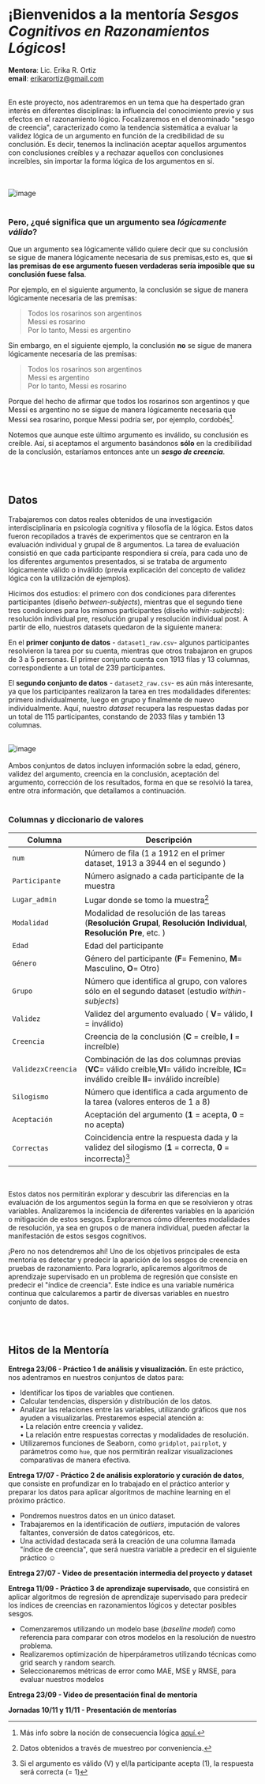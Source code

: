# ¡Bienvenidos a la mentoría *Sesgos Cognitivos en Razonamientos Lógicos*! 

**Mentora**: Lic. Erika R. Ortiz <br>
**email**: erikarortiz@gmail.com 


<br>
En este proyecto, nos adentraremos en un tema que ha despertado gran interés en diferentes disciplinas: la influencia del conocimiento previo y sus efectos en el razonamiento lógico. Focalizaremos en el denominado "sesgo de creencia", caracterizado como la tendencia sistemática a evaluar la validez lógica de un argumento en función de la credibilidad de su conclusión. Es decir, tenemos la inclinación aceptar aquellos argumentos con conclusiones creíbles y a rechazar aquellos con conclusiones increíbles, sin importar la forma lógica de los argumentos en sí. <br>
<br></br>

![image](https://github.com/Erika-Ortiz/sesgos_diplodatos/assets/103912003/d754096e-013f-46ef-8e21-a65f6b682ca6)
<br></br>
### **Pero, ¿qué significa que un argumento sea *lógicamente válido*?**

Que un argumento sea lógicamente válido quiere decir que su conclusión se sigue de manera lógicamente necesaria de sus premisas,esto es, que **si las premisas de ese argumento fuesen verdaderas sería imposible que su conclusión fuese falsa**.

Por ejemplo, en el siguiente argumento, la conclusión se sigue de manera lógicamente necesaria de las premisas:

> Todos los rosarinos son argentinos <br>
> Messi es rosarino <br>
> Por lo tanto, Messi es argentino <br>

Sin embargo, en el siguiente ejemplo, la conclusión **no** se sigue de manera lógicamente necesaria de las premisas:

> Todos los rosarinos son argentinos <br>
> Messi es argentino <br>
> Por lo tanto, Messi es rosarino<br>

Porque del hecho de afirmar que todos los rosarinos son argentinos y que Messi es
argentino no se sigue de manera lógicamente necesaria que Messi sea rosarino, porque
Messi podría ser, por ejemplo, cordobés[^1].

Notemos que aunque este último argumento es inválido, su conclusión es creíble. Así, si aceptamos el argumento basándonos **sólo** en la credibilidad de la conclusión, estaríamos entonces ante un ***sesgo de creencia***. 

[^1]: Más info sobre la noción de consecuencia lógica [aquí.](https://es.wikipedia.org/wiki/Consecuencia_l%C3%B3gica)

<br></br>
## Datos 

Trabajaremos con datos reales obtenidos de una investigación interdisciplinaria en psicología cognitiva y filosofía de la lógica. Estos datos fueron recopilados a través de experimentos que se centraron en la evaluación individual y grupal de 8 argumentos. La tarea de evaluación consistió en que cada participante respondiera si creía, para cada uno de los diferentes argumentos presentados, si se trataba de argumento lógicamente válido o inválido (previa explicación del concepto de validez lógica con la utilización de ejemplos). 

Hicimos dos estudios: el primero con dos condiciones para diferentes participantes (diseño *between-subjects*), mientras que el segundo tiene tres condiciones para los mismos participantes (diseño *within-subjects*): resolución individual pre, resolución grupal y resolución individual post. A partir de ello, nuestros datasets quedaron de la siguiente manera: 


En el **primer conjunto de datos** - `dataset1_raw.csv`- algunos participantes resolvieron la tarea por su cuenta, mientras que otros trabajaron en grupos de 3 a 5 personas. El primer conjunto cuenta con 1913 filas y 13 columnas, correspondiente a un total de 239 participantes.


El **segundo conjunto de datos**  - `dataset2_raw.csv`- es aún más interesante, ya que los participantes realizaron la tarea en tres modalidades diferentes: primero individualmente, luego en grupo y finalmente de nuevo individualmente. Aquí, nuestro *dataset* recupera las respuestas dadas por un total de 115 participantes, constando de 2033 filas y también 13 columnas.<br></br>

![image](https://github.com/Erika-Ortiz/sesgos_diplodatos/assets/103912003/6e5af968-34ab-43ca-b333-08ab1ae40d15)
<br></br>
Ambos conjuntos de datos incluyen información sobre la edad, género, validez del argumento, creencia en la conclusión, aceptación del argumento, corrección de los resultados, forma en que se resolvió la tarea, entre otra información, que detallamos a continuación.
<br></br>
### Columnas y diccionario de valores

| Columna | Descripción | 
| ----------- | ----------- |
| `num` | Número de fila (1 a 1912 en el primer dataset, 1913 a 3944 en el segundo ) |
| `Participante` | Número asignado a cada participante de la muestra |
| `Lugar_admin` | Lugar donde se tomo la muestra[^2] |
| `Modalidad` | Modalidad de resolución de las tareas (**Resolución Grupal**, **Resolución Individual**, **Resolución Pre**, etc. ) |
| `Edad` | Edad del participante |
| `Género` | Género del participante (**F**= Femenino, **M**= Masculino, **O**= Otro) |
| `Grupo` | Número que identifica al grupo, con valores sólo en el segundo dataset (estudio *within-subjects*)|
| `Validez` | Validez del argumento evaluado ( **V**= válido, **I** = inválido) |
| `Creencia` | Creencia de la conclusión (**C** = creíble, **I** = increíble) |
| `ValidezxCreencia` | Combinación de las dos columnas previas (**VC**= válido creíble,**VI**= válido increíble, **IC**= inválido creíble **II**= inválido increíble) |
| `Silogismo` | Número que identifica a cada argumento de la tarea (valores enteros de 1 a 8) |
| `Aceptación` | Aceptación del argumento (**1** = acepta, **0** = no acepta) |
| `Correctas` | Coincidencia entre la respuesta dada y la validez del silogismo (**1** = correcta, **0** = incorrecta)[^3]|
<br>

[^2]: Datos obtenidos a través de muestreo por conveniencia. 
[^3]: Si el argumento es válido (V) y el/la participante acepta (1), la respuesta será correcta (= 1) 

Estos datos nos permitirán explorar y descubrir las diferencias en la evaluación de los argumentos según la forma en que se resolvieron y otras variables. Analizaremos la incidencia de diferentes variables en la aparición o mitigación de estos sesgos. Exploraremos cómo diferentes modalidades de resolución, ya sea en grupos o de manera individual, pueden afectar la manifestación de estos sesgos cognitivos. 

¡Pero no nos detendremos ahí! Uno de los objetivos principales de esta mentoría es detectar y predecir la aparición de los sesgos de creencia en pruebas de razonamiento. Para lograrlo, aplicaremos algoritmos de aprendizaje supervisado en un problema de regresión que consiste en predecir el "índice de creencia". Este índice es una variable numérica continua que calcularemos a partir de diversas variables en nuestro conjunto de datos.

<br></br>
## Hitos de la Mentoría


**Entrega 23/06 - Práctico 1 de análisis y visualización.**  En este práctico, nos adentramos en nuestros conjuntos de datos para:

- Identificar los tipos de variables que contienen.
- Calcular tendencias, dispersión y distribución de los datos.
- Analizar las relaciones entre las variables, utilizando gráficos que nos ayuden a visualizarlas.
Prestaremos especial atención a:<br>
	• La relación entre creencia y validez.<br>
	• La relación entre respuestas correctas y modalidades de resolución.<br>
- Utilizaremos funciones de Seaborn, como `gridplot`, `pairplot`, y parámetros como `hue`, que nos permitirán realizar visualizaciones comparativas de manera efectiva.

**Entrega 17/07 - Práctico 2 de análisis exploratorio y curación de datos**, que consiste en profundizar en lo trabajado en el práctico anterior y preparar los datos para aplicar algoritmos de machine learning en el próximo práctico.
- Pondremos nuestros datos en un único dataset.
- Trabajaremos en la identificación de *outliers*, imputación de valores faltantes, conversión de datos categóricos, etc.
- Una actividad destacada será la creación de una columna llamada "índice de creencia", que será nuestra variable a predecir en el siguiente práctico ☺

**Entrega 27/07 - Video de presentación intermedia del proyecto y dataset**<br>

**Entrega 11/09 - Práctico 3 de aprendizaje supervisado**, que consistirá en aplicar algoritmos de regresión de aprendizaje supervisado para predecir los índices de creencias en razonamientos lógicos y detectar posibles sesgos.
- Comenzaremos utilizando un modelo base (*baseline model*) como referencia para comparar con otros modelos en la resolución de nuestro problema.
- Realizaremos optimización de hiperpárametros utilizando técnicas como grid search y random search.
- Seleccionaremos métricas de error como MAE, MSE y RMSE, para evaluar nuestros modelos <br>

**Entrega 23/09 - Video de presentación final de mentoría**<br>

**Jornadas 10/11 y 11/11 - Presentación de mentorías**<br>


